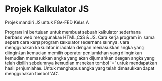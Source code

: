 # Projek Kalkulator JS
Projek mandiri JS untuk FGA-FED Kelas A

Program ini bertujuan untuk membuat sebuah kalkulator sederhana berbasis web menggunakan HTML,CSS & JS.
Cara kerja program ini sama seperti cara kerja program kalkulator sederhana lainnya.
Cara menggunakan kalkulator ini adalah dengan memasukkan angka yang diinginkan kemudian memilih operator penjumlahan yang diinginkan kemudian memasukkan angka yang akan dijumlahkan dengan angka yang telah dipilih sebelumnya kemudian menekan tombol '=' untuk mendapatkan hasil penjumlahan. Untuk menghapus angka yang telah dimasukkan dapat menggunakan tombol 'AC'.
